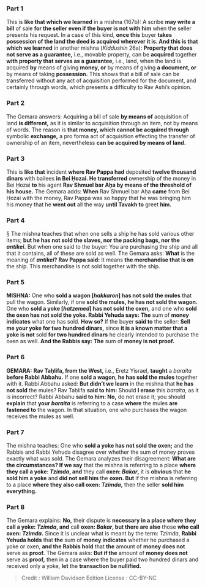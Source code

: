 
### Part 1
This is <b>like that which we learned</b> in a mishna (167b): A scribe <b>may write a bill</b> of sale <b>for the seller even if the buyer is not with him</b> when the seller presents his request. In a case of this kind, <b>once this</b> buyer <b>takes possession of the land the deed is acquired wherever it is. And this is that which we learned</b> in another mishna (<i>Kiddushin</i> 26a): <b>Property that does not serve as a guarantee,</b> i.e., movable property, can be <b>acquired</b> together <b>with property that serves as a guarantee,</b> i.e., land, when the land is acquired <b>by</b> means of giving <b>money, or</b> by means of giving <b>a document, or</b> by means of taking <b>possession.</b> This shows that a bill of sale can be transferred without any act of acquisition performed for the document, and certainly through words, which presents a difficulty to Rav Ashi’s opinion.

### Part 2
The Gemara answers: Acquiring a bill of sale <b>by means of</b> acquisition of land <b>is different,</b> as it is similar to acquisition through an item, not by means of words. The reason is <b>that money, which cannot be acquired through</b> symbolic <b>exchange,</b> a pro forma act of acquisition effecting the transfer of ownership of an item, nevertheless <b>can be acquired by means of land.</b>

### Part 3
This is <b>like that</b> incident <b>where Rav Pappa had</b> deposited <b>twelve thousand dinars</b> with bailees <b>in Bei Ḥozai. He transferred</b> ownership of the money in Bei Ḥozai <b>to</b> his agent <b>Rav Shmuel bar Aḥa by means of the threshold of his house.</b> The Gemara adds: <b>When</b> Rav Shmuel bar Aḥa <b>came</b> from Bei Ḥozai with the money, Rav Pappa was so happy that he was bringing him his money that he <b>went out</b> all the way <b>until Tavakh to</b> greet <b>him.</b>

### Part 4
§ The mishna teaches that when one sells a ship he has sold various other items; <b>but he has not sold the slaves, nor the packing bags, nor the <i>antikei</i>.</b> But when one said to the buyer: You are purchasing the ship and all that it contains, all of these are sold as well. The Gemara asks: <b>What</b> is the meaning of <b><i>antikei</i>? Rav Pappa said:</b> It means <b>the merchandise that is on</b> the ship. This merchandise is not sold together with the ship.

### Part 5
<strong>MISHNA:</strong> One who <b>sold a wagon [<i>hakkaron</i>] has not sold the mules</b> that pull the wagon. Similarly, if one <b>sold the mules, he has not sold the wagon.</b> One who <b>sold a yoke [<i>hatzemed</i>] has not sold the oxen,</b> and one who <b>sold the oxen has not sold the yoke. Rabbi Yehuda says: The</b> sum of <b>money indicates</b> what one has sold. <b>How so?</b> If the buyer <b>said to</b> the seller: <b>Sell me your yoke for two hundred dinars,</b> since <b>it is a known matter that a yoke is not</b> sold <b>for two hundred dinars</b> he clearly intended to purchase the oxen as well. <b>And the Rabbis say: The</b> sum of <b>money is not proof.</b>

### Part 6
<strong>GEMARA:</strong> <b>Rav Taḥlifa, from the West,</b> i.e., Eretz Yisrael, <b>taught</b> a <i>baraita</i> <b>before Rabbi Abbahu.</b> If one <b>sold a wagon, he has sold the mules</b> together with it. Rabbi Abbahu asked: <b>But didn’t we learn</b> in the mishna that <b>he has not sold</b> the mules? Rav Taḥlifa <b>said to him:</b> Should <b>I erase</b> this <i>baraita</i>, as it is incorrect? Rabbi Abbahu <b>said to him: No,</b> do not erase it; you should <b>explain</b> that <b>your <i>baraita</i></b> is referring to a case <b>where</b> the mules <b>are fastened to</b> the wagon. In that situation, one who purchases the wagon receives the mules as well.

### Part 7
The mishna teaches: One who <b>sold a yoke has not sold the oxen;</b> and the Rabbis and Rabbi Yehuda disagree over whether the sum of money proves exactly what was sold. The Gemara analyzes their disagreement: <b>What are the circumstances? If we say</b> that the mishna is referring to a place <b>where they call a yoke: <i>Tzimda</i>, and</b> they call <b>oxen: <i>Bakar</i>,</b> it is <b>obvious</b> that <b>he sold him a yoke</b> and <b>did not sell him</b> the <b>oxen. But</b> if the mishna is referring to a place <b>where they also call oxen: <i>Tzimda</i>,</b> then the seller <b>sold him everything.</b>

### Part 8
The Gemara explains: <b>No,</b> their dispute is <b>necessary in a place where they call a yoke: <i>Tzimda</i>, and</b> call <b>oxen: <i>Bakar</i>, but there are also</b> those <b>who call oxen: <i>Tzimda</i>.</b> Since it is unclear what is meant by the term: <i>Tzimda</i>, <b>Rabbi Yehuda holds</b> that <b>the</b> sum of <b>money indicates</b> whether he purchased a yoke or oxen, <b>and the Rabbis hold</b> that <b>the</b> amount of <b>money does not</b> serve as <b>proof.</b> The Gemara asks: <b>But if the</b> amount of <b>money does not</b> serve as <b>proof,</b> then in a case where the buyer paid two hundred dinars and received only a yoke, <b>let</b> the <b>transaction be nullified.</b>

>Credit : William Davidson Edition
>License : CC-BY-NC